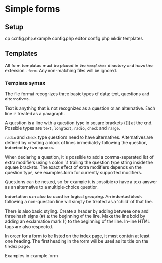 # Simple forms

## Setup

cp config.php.example config.php
editor config.php
mkdir templates

## Templates

All form templates must be placed in the `templates` directory and have the extension `.form`. Any non-matching files will be ignored.

### Template syntax

The file format recognizes three basic types of data: text, questions and alternatives.

Text is anything that is not recognized as a question or an alternative. Each line is treated as a paragraph.

A question is a line with a question type in square brackets ([]) at the end. Possible types are `text`, `longtext`, `radio`, `check` and `range`.

`radio` and `check` type questions need to have alternatives. Alternatives are defined by creating a block of lines immediately following the question, indented by two spaces.

When declaring a question, it is possible to add a comma-separated list of extra modifiers using a colon (:) trailing the question type string inside the square brackets. The exact effect of extra modifiers depends on the question type, see examples.form for currently supported modifiers.

Questions can be nested, so for example it is possible to have a text answer as an alternative to a multiple-choice question.

Indentation can also be used for logical grouping. An indented block following a non-question line will simply be treated as a 'child' of that line.

There is also basic styling. Create a header by adding between one and three hash signs (#) at the beginning of the line. Make the line bold by adding an exclamation mark (!) to the beginning of the line. In-line HTML tags are also respected.

In order for a form to be listed on the index page, it must contain at least one heading. The first heading in the form will be used as its title on the tindex page.

Examples in example.form

